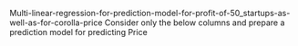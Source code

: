 Multi-linear-regression-for-prediction-model-for-profit-of-50_startups-as-well-as-for-corolla-price
Consider only the below columns and prepare a prediction model for predicting Price
